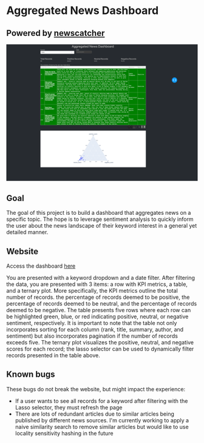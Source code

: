 # Aggregated News Dashboard
## Powered by [newscatcher](https://newscatcherapi.com/)
![](dashboard.png)

## Goal
The goal of this project is to build a dashboard that aggregates news on a specific topic. The hope is to leverage sentiment analysis to quickly inform the user about the news landscape of their keyword interest in a general yet detailed manner.

## Website
Access the dashboard [here](https://twitter-sentiment-dashboard-47izcfzeyq-vp.a.run.app)

You are presented with a keyword dropdown and a date filter. After filtering the data, you are presented with 3 items: a row with KPI metrics, a table, and a ternary plot. More specifically, the KPI metrics outline the total number of records.
the percentage of records deemed to be positive, the percentage of records deemed to be neutral, and the percentage of records deemed to be negative. The table presents five rows where each row can be highlighted green, blue, or red indicating 
positive, neutral, or negative sentiment, respectively. It is important to note that the table not only incorporates sorting for each column (rank, title, summary, author, and sentiment) but also incorporates pagination if the number of
records exceeds five. The ternary plot visualizes the positive, neutral, and negative scores for each record; the lasso selector can be used to dynamically filter records presented in the table above.

## Known bugs
These bugs do not break the website, but might impact the experience:

- If a user wants to see all records for a keyword after filtering with the Lasso selector, they must refresh the page
- There are lots of redundant articles due to similar articles being published by different news sources. I'm currently working to apply a naive similarity search to remove similar articles but would like to use locality sensitivity hashing in the future
